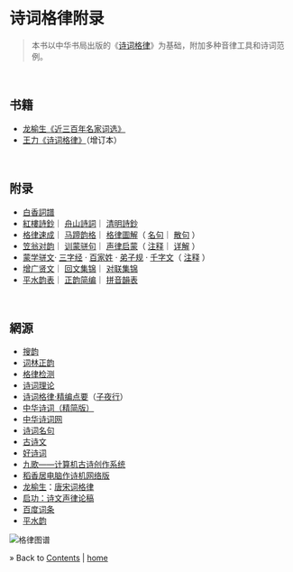# 诗词格律附录

> 本书以中华书局出版的《[诗词格律](https://baike.baidu.com/item/%E4%B8%AD%E5%8D%8E%E4%BC%A0%E7%BB%9F%E8%AF%97%E8%AF%8D%E7%BB%8F%E5%85%B8%EF%BC%9A%E8%AF%97%E8%AF%8D%E6%A0%BC%E5%BE%8B)》为基础，附加多种音律工具和诗词范例。

<br/><a id="toc" name="toc"></a>
## 书籍

  * [龙榆生《近三百年名家词选》](../books/龙榆生-近三百年名家词选.epub)
  * [王力《诗词格律》](../books/王力-诗词格律.epub)（增订本）


<br/><a id="apx" name="apx"></a>
## 附录

  - [白香詞譜](html/cipu-baixiang.xhtml)
  - [紅樓詩鈔](html/shiji-honglou.xhtml)｜
    [舟山詩詞](../shiji.html)｜
    [清明詩鈔](html/shiji-qingming.xhtml)
  - [格律速成](html/5-min.xhtml)｜
    [马蹄韵格](html/matiyun.xhtml)｜
    [格律圖解](html/tujie.html)（
    [名句](html/tujie.html#shici-mingju)｜
    [散句](html/tujie.html#shici-sanju) ）
  - [笠翁对韵](html/shenglv-liweng.xhtml)｜
    [训蒙骈句](html/shenglv-pianjv.xhtml)｜
    [声律启蒙](html/shenglv.xhtml)（
    [注释](html/shenglv-zhu.xhtml)｜
    [详解](html/shenglv-xj.xhtml) ）
  - [蒙学骈文](html/mengxue.xhtml)‧
    [三字经](html/mengxue.xhtml#mengxue-szj) ·
    [百家姓](html/mengxue.xhtml#mengxue-bjx) ·
    [弟子规](html/mengxue.xhtml#mengxue-dzg) ·
    [千字文](html/mengxue.xhtml#mengxue-qzw-pinyin)（
    [注释](html/mengxue.xhtml#mengxue-qzw-zhushi) ）
  - [增广贤文](html/zgxw.xhtml)｜
    [回文集锦](html/huiwen.xhtml)｜
    [对联集锦](html/duilian.xhtml)
  - [平水韵表](html/pingshui.xhtml)｜
    [正韵简编](html/cilinzhengyun.xhtml)｜
    [拼音韻表](html/xinyun.html)


<br/><a id="res" name="res"></a>
## 網源

  * [搜韵](https://sou-yun.com/)
  * [词林正韵](https://baike.baidu.com/item/%E8%AF%8D%E6%9E%97%E6%AD%A3%E9%9F%B5)
  * [格律检测](http://www.52shici.com/)
  * [诗词理论](http://www.chinapoesy.com/ShiCiZhiShiIndex.html)
  * [诗词格律·精编点要](http://www.ziyexing.com/shicigelv/scgl_index.htm)（[子夜行](http://www.ziyexing.com/)）
  * [中华诗词（精简版）](http://www.cnpoem.net/)
  * [中华诗词网](http://www.zhsc.net/)
  * [诗词名句](http://www.shicimingju.com/)
  * [古诗文](http://www.gushiwen.org/)
  * [好诗词](http://www.haoshici.com/)
  * [九歌——计算机古诗创作系统](http://jiuge.thunlp.org/)
  * [稻香居电脑作诗机网络版](http://www.poeming.com/web/shuoming.htm)
  * [龙榆生](http://longyusheng.org)：[唐宋词格律](http://longyusheng.org/cipai/)
  * [启功：诗文声律论稿](https://baike.baidu.com/item/%E8%AF%97%E6%96%87%E5%A3%B0%E5%BE%8B%E8%AE%BA%E7%A8%BF)
  * [百度词条](https://baike.baidu.com/item/%E8%AF%97%E8%AF%8D%E6%A0%BC%E5%BE%8B/13215124)
  * [平水韵](https://baike.baidu.com/item/%E5%B9%B3%E6%B0%B4%E9%9F%B5)



![格律图谱](./Images/poem-forms.jpg)

&raquo; Back to <a href="#toc">Contents</a> | [home](../README.md)
